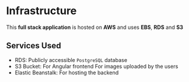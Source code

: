 # Infrastructure

This **full stack application** is hosted on **AWS** and uses **EBS**, **RDS** and **S3**

## Services Used

- RDS:
  Publicly accessible ``PostgreSQL`` database
- S3 Bucket:
  For Angular frontend
  For images uploaded by the users
- Elastic Beanstalk:
  For hosting the backend
